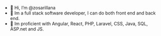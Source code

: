 - 👋 Hi, I’m @zosarillana
- 🌱 Im a full stack software developer, I can do both front end and back end.
- 💪 Im proficient with Angular, React, PHP, Laravel, CSS, Java, SQL, ASP.net and JS.




